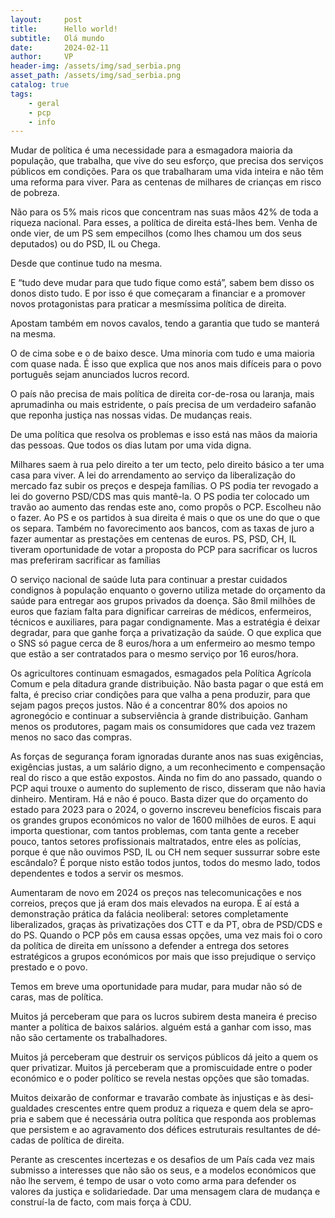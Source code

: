 ```yaml
---
layout:     post
title:      Hello world!
subtitle:   Olá mundo
date:       2024-02-11
author:     VP
header-img: /assets/img/sad_serbia.png
asset_path: /assets/img/sad_serbia.png
catalog: true
tags:
    - geral
    - pcp
    - info
---
```


Mudar de política é uma necessidade para a esmagadora maioria da população, que trabalha, que vive do seu esforço, que precisa dos serviços públicos em condições. Para os que trabalharam uma vida inteira e não têm uma reforma para viver. Para as centenas de milhares de crianças em risco de pobreza.

Não para os 5% mais ricos que concentram nas suas mãos 42% de toda a riqueza nacional. Para esses, a política de direita está-lhes bem. Venha de onde vier, de um PS sem empecilhos (como lhes chamou um dos seus deputados) ou do PSD, IL ou Chega.

Desde que continue tudo na mesma.

E “tudo deve mudar para que tudo fique como está”, sabem bem disso os donos disto tudo. E por isso é que começaram a financiar e a promover novos protagonistas para praticar a mesmíssima política de direita.

Apostam também em novos cavalos, tendo a garantia que tudo se manterá na mesma.

O de cima sobe e o de baixo desce. Uma minoria com tudo e uma maioria com quase nada. É isso que explica que nos anos mais difíceis para o povo português sejam anunciados lucros record.

O país não precisa de mais política de direita cor-de-rosa ou laranja, mais aprumadinha ou mais estridente, o país precisa de um verdadeiro safanão que reponha justiça nas nossas vidas. De mudanças reais.

De uma política que resolva os problemas e isso está nas mãos da maioria das pessoas. Que todos os dias lutam por uma vida digna.

Milhares saem à rua pelo direito a ter um tecto, pelo direito básico a ter uma casa para viver. A lei do arrendamento ao serviço da liberalização do mercado faz subir os preços e despeja famílias. O PS podia ter revogado a lei do governo PSD/CDS mas quis mantê-la. O PS podia ter colocado um travão ao aumento das rendas este ano, como propôs o PCP. Escolheu não o fazer. Ao PS e os partidos à sua direita é mais o que os une do que o que os separa. Também no favorecimento aos bancos, com as taxas de juro a fazer aumentar as prestações em centenas de euros. PS, PSD, CH, IL tiveram oportunidade de votar a proposta do PCP para sacrificar os lucros mas preferiram sacrificar as famílias

O serviço nacional de saúde luta para continuar a prestar cuidados condignos à população enquanto o governo utiliza metade do orçamento da saúde para entregar aos grupos privados da doença. São 8mil milhões de euros que faziam falta para dignificar carreiras de médicos, enfermeiros, técnicos e auxiliares, para pagar condignamente. Mas a estratégia é deixar degradar, para que ganhe força a privatização da saúde. O que explica que o SNS só pague cerca de 8 euros/hora a um enfermeiro ao mesmo tempo que estão a ser contratados para o mesmo serviço por 16 euros/hora.

Os agricultores continuam esmagados, esmagados pela Política Agrícola Comum e pela ditadura grande distribuição. Não basta pagar o que está em falta, é preciso criar condições para que valha a pena produzir, para que sejam pagos preços justos. Não é a concentrar 80% dos apoios no agronegócio e continuar a subserviência à grande distribuição.  Ganham menos os produtores, pagam mais os consumidores que cada vez trazem menos no saco das compras.

As forças de segurança foram ignoradas durante anos nas suas exigências, exigências justas, a um salário digno, a um reconhecimento e compensação real do risco a que estão expostos. Ainda no fim do ano passado, quando o PCP aqui trouxe o aumento do suplemento de risco, disseram que não havia dinheiro. Mentiram. Há e não é pouco. Basta dizer que do orçamento do estado para 2023 para o 2024, o governo inscreveu benefícios fiscais para os grandes grupos económicos no valor de 1600 milhões de euros. E aqui importa questionar, com tantos problemas, com tanta gente a receber pouco, tantos setores profissionais maltratados, entre eles as polícias, porque é que não ouvimos PSD, IL ou CH nem sequer sussurrar sobre este escândalo? É porque nisto estão todos juntos, todos do mesmo lado, todos dependentes e todos a servir os mesmos.

Aumentaram de novo em 2024 os preços nas telecomunicações e nos correios, preços que já eram dos mais elevados na europa. E aí está a demonstração prática da falácia neoliberal: setores completamente liberalizados, graças às privatizações dos CTT e da PT, obra de PSD/CDS e do PS. Quando o PCP pôs em causa essas opções, uma vez mais foi o coro da política de direita em uníssono a defender a entrega dos setores estratégicos a grupos económicos por mais que isso prejudique o serviço prestado e o povo.

Temos em breve uma oportunidade para mudar, para mudar não só de caras, mas de política.

Muitos já perceberam que para os lucros subirem desta maneira é preciso manter a política de baixos salários. alguém está a ganhar com isso, mas não são certamente os trabalhadores.

Muitos já perceberam que destruir os serviços públicos dá jeito a quem os quer privatizar. Muitos já perceberam que a promiscuidade entre o poder económico e o poder político se revela nestas opções que são tomadas.

Muitos deixarão de con­formar e travarão com­bate às in­jus­tiças e às de­si­gual­dades cres­centes entre quem produz a ri­queza e quem dela se apro­pria e sabem que é necessária outra política que res­ponda aos pro­blemas que per­sistem e ao agra­va­mento dos dé­fices es­tru­tu­rais re­sul­tantes de dé­cadas de po­lí­tica de di­reita.

Pe­rante as cres­centes in­cer­tezas e os de­sa­fios de um País cada vez mais sub­misso a in­te­resses que não são os seus, e a mo­delos eco­nó­micos que não lhe servem, é tempo de usar o voto como arma para defender os valores da justiça e solidariedade. Dar uma mensagem clara de mudança e construí-la de facto, com mais força à CDU.